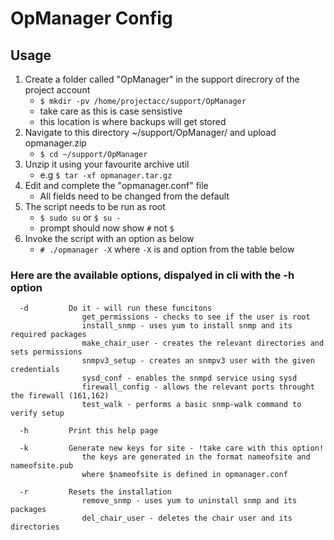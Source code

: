 # OpManager Config

## Usage
1. Create a folder called "OpManager" in the support direcrory of the project account 
    - `$ mkdir -pv /home/projectacc/support/OpManager`
    - take care as this is case sensistive 
    - this location is where backups will get stored 
2. Navigate to this directory ~/support/OpManager/ and upload opmanager.zip 
    - `$ cd ~/support/OpManager`
3. Unzip it using your favourite archive util
    - e.g `$ tar -xf opmanager.tar.gz`
4. Edit and complete the "opmanager.conf" file
    - All fields need to be changed from the default
5. The script needs to be run as root
    - `$ sudo su` or `$ su -`
    - prompt should now show `#` not `$`
6. Invoke the script with an option as below
    - `# ./opmanager -X` where `-X` is and option from the table below

### Here are the available options, dispalyed in cli with the -h option

      -d         Do it - will run these funcitons 
                    get_permissions - checks to see if the user is root
                    install_snmp - uses yum to install snmp and its required packages
                    make_chair_user - creates the relevant directories and sets permissions
                    snmpv3_setup - creates an snmpv3 user with the given credentials
                    sysd_conf - enables the snmpd service using sysd 
                    firewall_config - allows the relevant ports throught the firewall (161,162)
                    test_walk - performs a basic snmp-walk command to verify setup

      -h         Print this help page

      -k         Generate new keys for site - !take care with this option!
                    the keys are generated in the format nameofsite and nameofsite.pub
                    where $nameofsite is defined in opmanager.conf

      -r         Resets the installation
                    remove_snmp - uses yum to uninstall snmp and its packages 
                    del_chair_user - deletes the chair user and its directories
                    
    